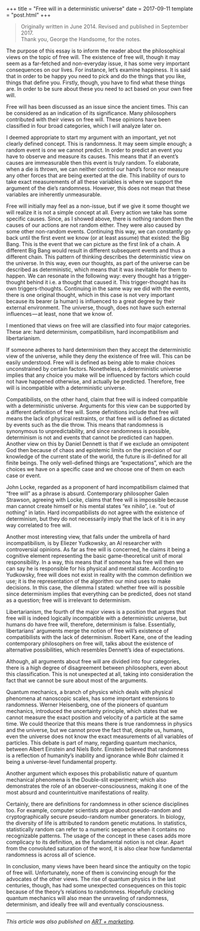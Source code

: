 +++
title = "Free will in a deterministic universe"
date = 2017-09-11
template = "post.html"
+++

> Originally written in June 2014. Revised and published in September 2017.  
> Thank you, George the Handsome, for the notes.

The purpose of this essay is to inform the reader about the philosophical views on the topic of free will. The existence of free will, though it may seem as a far-fetched and non-everyday issue, it has some very important consequences on our lives. For instance, let’s examine happiness. It is said that in order to be happy you need to pick and do the things that you like, things that define you. Firstly, though, you have to find what these things are. In order to be sure about these you need to act based on your own free will.

Free will has been discussed as an issue since the ancient times. This can be considered as an indication of its significance. Many philosophers contributed with their views on free will. These opinions have been classified in four broad categories, which I will analyze later on.

I deemed appropriate to start my argument with an important, yet not clearly defined concept. This is randomness. It may seem simple enough; a random event is one we cannot predict. In order to predict an event you have to observe and measure its causes. This means that if an event’s causes are immeasurable then this event is truly random. To elaborate, when a die is thrown, we can neither control our hand’s force nor measure any other forces that are being exerted at the die. This inability of ours to take exact measurements of all these variables is where we support the argument of the die’s randomness. However, this does not mean that these variables are inherently unmeasurable.

Free will initially may feel as a non-issue, but if we give it some thought we will realize it is not a simple concept at all. Every action we take has some specific causes. Since, as I showed above, there is nothing random then the causes of our actions are not random either. They were also caused by some other non-random events. Continuing this way, we can constantly go back until the first event we know (or at least assume) that existed: the Big Bang. This is the event that we can picture as the first link of a chain. A different Big Bang would result in different subsequent events and thus a different chain. This pattern of thinking describes the deterministic view on the universe. In this way, even our thoughts, as part of the universe can be described as deterministic, which means that it was inevitable for them to happen. We can resonate in the following way: every thought has a trigger-thought behind it i.e. a thought that caused it. This trigger-thought has its own triggers-thoughts. Continuing in the same way we did with the events, there is one original thought, which in this case is not very important because its bearer (a human) is influenced to a great degree by their external environment. The universe, though, does not have such external influences — at least, none that we know of.

I mentioned that views on free will are classified into four major categories. These are: hard determinism, compatibilism, hard incompatibilism and libertarianism.

If someone adheres to hard determinism then they accept the deterministic view of the universe, while they deny the existence of free will. This can be easily understood. Free will is defined as being able to make choices unconstrained by certain factors. Nonetheless, a deterministic universe implies that any choice you make will be influenced by factors which could not have happened otherwise, and actually be predicted. Therefore, free will is incompatible with a deterministic universe.

Compatibilists, on the other hand, claim that free will is indeed compatible with a deterministic universe. Arguments for this view can be supported by a different definition of free will. Some definitions include that free will means the lack of physical restraints, or that free will is defined as dictated by events such as the die throw. This means that randomness is synonymous to unpredictability, and since randomness is possible, determinism is not and events that cannot be predicted can happen. Another view on this by Daniel Dennett is that if we exclude an omnipotent God then because of chaos and epistemic limits on the precision of our knowledge of the current state of the world, the future is ill-defined for all finite beings. The only well-defined things are “expectations”, which are the choices we have on a specific case and we choose one of them on each case or event.

John Locke, regarded as a proponent of hard incompatibilism claimed that “free will” as a phrase is absurd. Contemporary philosopher Galen Strawson, agreeing with Locke, claims that free will is impossible because man cannot create himself or his mental states “ex nihilo”, i.e. “out of nothing” in latin. Hard incompatibilists do not agree with the existence of determinism, but they do not necessarily imply that the lack of it is in any way correlated to free will.

Another most interesting view, that falls under the umbrella of hard incompatibilism, is by Eliezer Yudkowsky, an AI researcher with controversial opinions. As far as free will is concerned, he claims it being a cognitive element representing the basic game-theoretical unit of moral responsibility. In a way, this means that if someone has free will then we can say he is responsible for his physical and mental state. According to Yudkowsky, free will does not exist in reality with the common definition we use; it is the representation of the algorithm our mind uses to make decisions. In this case, the dilemma I stated: whether free will is possible since determinism implies that everything can be predicted, does not stand as a question; free will is irrelevant to determinism.

Libertarianism, the fourth of the major views is a position that argues that free will is indeed logically incompatible with a deterministic universe, but humans do have free will, therefore, determinism is false. Essentially, libertarians’ arguments merge the notion of free will’s existence of compatibilists with the lack of determinism. Robert Kane, one of the leading contemporary philosophers on free will, talks about the existence of alternative possibilities, which resembles Dennett’s idea of expectations.

Although, all arguments about free will are divided into four categories, there is a high degree of disagreement between philosophers, even about this classification. This is not unexpected at all, taking into consideration the fact that we cannot be sure about most of the arguments.

Quantum mechanics, a branch of physics which deals with physical phenomena at nanoscopic scales, has some important extensions to randomness. Werner Heisenberg, one of the pioneers of quantum mechanics, introduced the uncertainty principle, which states that we cannot measure the exact position and velocity of a particle at the same time. We could theorize that this means there is true randomness in physics and the universe, but we cannot prove the fact that, despite us, humans, even the universe does not know the exact measurements of all variables of particles. This debate is part of many, regarding quantum mechanics, between Albert Einstein and Niels Bohr. Einstein believed that randomness is a reflection of humanity’s inability and ignorance while Bohr claimed it being a universe-level fundamental property.

Another argument which exposes this probabilistic nature of quantum mechanical phenomena is the Double-slit experiment; which also demonstrates the role of an observer-consciousness, making it one of the most absurd and counter­intuitive manifestations of reality.

Certainly, there are definitions for randomness in other science disciplines too. For example, computer scientists argue about pseudo-random and cryptographically secure pseudo-random number generators. In biology, the diversity of life is attributed to random genetic mutations. In statistics, statistically random can refer to a numeric sequence when it contains no recognizable patterns. The usage of the concept in these cases adds more complicacy to its definition, as the fundamental notion is not clear. Apart from the convoluted saturation of the word, it is also clear how fundamental randomness is across all of science.

In conclusion, many views have been heard since the antiquity on the topic of free will. Unfortunately, none of them is convincing enough for the advocates of the other views. The rise of quantum physics in the last centuries, though, has had some unexpected consequences on this topic because of the theory’s relations to randomness. Hopefully cracking quantum mechanics will also mean the unraveling of randomness, determinism, and ideally free will and eventually consciousness.

---

*This article was also published on [ART + marketing](https://artplusmarketing.com/free-will-in-a-deterministic-universe-7bde2860213).*
